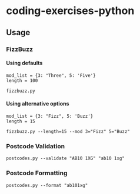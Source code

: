 # coding-exercises-python

## Usage


### FizzBuzz

#### Using defaults

    mod_list = {3: "Three", 5: 'Five'}
    length = 100

`fizzbuzz.py`

#### Using alternative options
    mod_list = {3: "Fizz", 5: 'Buzz'}
    length = 15

`fizzbuzz.py --length=15 --mod 3="Fizz" 5="Buzz"`

### Postcode Validation
`postcodes.py --validate "AB10 1XG" "ab10 1xg"`

### Postcode Formatting
`postcodes.py --format "ab101xg"`
